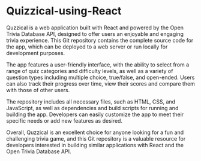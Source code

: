 # Quizzical-using-React

Quzzical is a web application built with React and powered by the Open Trivia Database API, designed to offer users an enjoyable and engaging trivia experience. This Git repository contains the complete source code for the app, which can be deployed to a web server or run locally for development purposes.

The app features a user-friendly interface, with the ability to select from a range of quiz categories and difficulty levels, as well as a variety of question types including multiple choice, true/false, and open-ended. Users can also track their progress over time, view their scores and compare them with those of other users.

The repository includes all necessary files, such as HTML, CSS, and JavaScript, as well as dependencies and build scripts for running and building the app. Developers can easily customize the app to meet their specific needs or add new features as desired.

Overall, Quzzical is an excellent choice for anyone looking for a fun and challenging trivia game, and this Git repository is a valuable resource for developers interested in building similar applications with React and the Open Trivia Database API.
